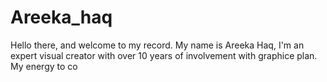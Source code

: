 # Areeka_haq
Hello there, and welcome to my record. My name is Areeka Haq, I'm an expert visual creator with over 10 years of involvement with graphice plan. My energy to co

